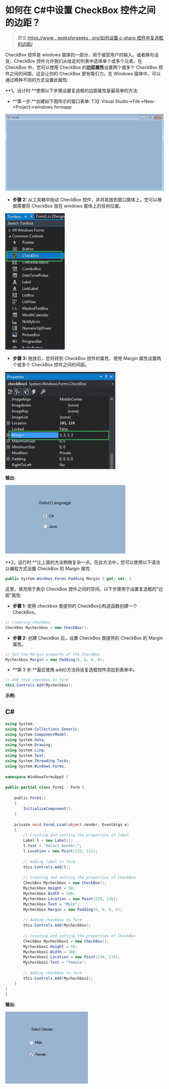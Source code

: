 # 如何在 C#中设置 CheckBox 控件之间的边距？

> 原文:[https://www . geeksforgeeks . org/如何设置 c-sharp 控件中复选框的边距/](https://www.geeksforgeeks.org/how-to-set-the-margin-between-the-checkbox-controls-in-c-sharp/)

CheckBox 控件是 windows 窗体的一部分，用于接受用户的输入。或者换句话说，CheckBox 控件允许我们从给定的列表中选择单个或多个元素。在 CheckBox 中，您可以使用 CheckBox 的**边距属性**设置两个或多个 CheckBox 控件之间的间距。这会让你的 CheckBox 更有吸引力。在 Windows 窗体中，可以通过两种不同的方式设置此属性:

**1。设计时:**使用以下步骤设置复选框的边距属性是最简单的方法:

*   **第一步:**创建如下图所示的窗口表单:
    T3】Visual Studio->File->New->Project->windows formapp

![](img/9889dfd1d09174ca813cf58170ab9cc8.png)

*   **步骤 2:** 从工具箱中拖动 CheckBox 控件，并将其放到窗口窗体上。您可以根据需要将 CheckBox 放在 windows 窗体上的任何位置。

![](img/b2eefad9eaf627dfc013a2924a1a41f0.png)

*   **步骤 3:** 拖放后，您将转到 CheckBox 控件的属性，使用 Margin 属性设置两个或多个 CheckBox 控件之间的间距。

![](img/b29a21113304f68dd8266a808cac46c3.png)

**输出:**

![](img/fdf28254746600f1e79cb703af96f878.png)

**2。运行时:**比上面的方法稍微复杂一点。在此方法中，您可以使用以下语法以编程方式设置 CheckBox 的 Margin 属性:

```cs
public System.Windows.Forms.Padding Margin { get; set; }
```

这里，填充用于表示 CheckBox 控件之间的空间。以下步骤用于设置复选框的“边距”属性:

*   **步骤 1:** 使用 checkbox 类提供的 CheckBox()构造函数创建一个 CheckBox。

```cs
// Creating checkbox
CheckBox Mycheckbox = new CheckBox();
```

*   **步骤 2:** 创建 CheckBox 后，设置 CheckBox 类提供的 CheckBox 的 Margin 属性。

```cs
// Set the Margin property of the CheckBox
Mycheckbox.Margin = new Padding(6, 6, 6, 6);
```

*   **第 3 步:**最后使用 add()方法将该复选框控件添加到表单中。

```cs
// Add this checkbox to form
this.Controls.Add(Mycheckbox);
```

**示例:**

## C#

```cs
using System;
using System.Collections.Generic;
using System.ComponentModel;
using System.Data;
using System.Drawing;
using System.Linq;
using System.Text;
using System.Threading.Tasks;
using System.Windows.Forms;

namespace WindowsFormsApp5 {

public partial class Form1 : Form {

    public Form1()
    {
        InitializeComponent();
    }

    private void Form1_Load(object sender, EventArgs e)
    {
        // Creating and setting the properties of label
        Label l = new Label();
        l.Text = "Select Gender:";
        l.Location = new Point(233, 111);

        // Adding label to form
        this.Controls.Add(l);

        // Creating and setting the properties of CheckBox
        CheckBox Mycheckbox = new CheckBox();
        Mycheckbox.Height = 50;
        Mycheckbox.Width = 100;
        Mycheckbox.Location = new Point(229, 136);
        Mycheckbox.Text = "Male";
        Mycheckbox.Margin = new Padding(6, 6, 6, 6);

        // Adding checkbox to form
        this.Controls.Add(Mycheckbox);

        // Creating and setting the properties of CheckBox
        CheckBox Mycheckbox1 = new CheckBox();
        Mycheckbox1.Height = 50;
        Mycheckbox1.Width = 100;
        Mycheckbox1.Location = new Point(230, 174);
        Mycheckbox1.Text = "Female";

        // Adding checkbox to form
        this.Controls.Add(Mycheckbox1);
    }
}
}
```

**输出:**

![](img/55a6e5bb2e8fa9e932c3e90db66a0a4a.png)